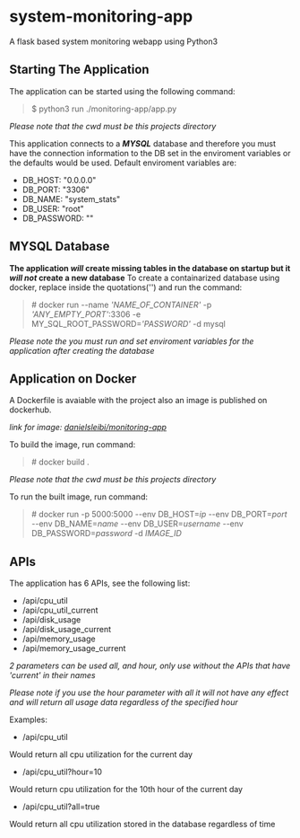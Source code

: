 # system-monitoring-app
A flask based system monitoring webapp using Python3

## Starting The Application
The application can be started using the following command:
> $ python3 run ./monitoring-app/app.py

*Please note that the cwd must be this projects directory*

This application connects to a ***MYSQL*** database and therefore you must have the connection information to the DB set in the enviroment variables or the defaults would be used.
Default enviroment variables are:
- DB_HOST: "0.0.0.0"
- DB_PORT: "3306"
- DB_NAME: "system_stats"
- DB_USER: "root"
- DB_PASSWORD: ""

## MYSQL Database
**The application _will_ create missing tables in the database on startup but it _will not_ create a new database**
To create a containarized database using docker, replace inside the quotations('') and run the command:
> \# docker run --name *'NAME_OF_CONTAINER'* -p *'ANY_EMPTY_PORT'*:3306 -e MY_SQL_ROOT_PASSWORD=*'PASSWORD'* -d mysql

*Please note the you must run and set enviroment variables for the application after creating the database*

## Application on Docker
A Dockerfile is avaiable with the project also an image is published on dockerhub.

*link for image: [danielsleibi/monitoring-app](https://hub.docker.com/repository/docker/danielsleibi/monitoring-app)*

To build the image, run command:
> \# docker build .

*Please note that the cwd must be this projects directory*

To run the built image, run command:
> \# docker run -p 5000:5000 --env DB_HOST=*ip* --env DB_PORT=*port* --env DB_NAME=*name* --env DB_USER=*username* --env DB_PASSWORD=*password* -d *IMAGE_ID*

## APIs
The application has 6 APIs, see the following list:
- /api/cpu_util
- /api/cpu_util_current
- /api/disk_usage
- /api/disk_usage_current
- /api/memory_usage
- /api/memory_usage_current

*2 parameters can be used all, and hour, only use without the APIs that have _'current'_ in their names*

*Please note if you use the hour parameter with all it will not have any effect and will return all usage data regardless of the specified hour*

Examples:
- /api/cpu_util

Would return all cpu utilization for the current day

- /api/cpu_util?hour=10

Would return cpu utilization for the 10th hour of the current day

- /api/cpu_util?all=true

Would return all cpu utilization stored in the database regardless of time

